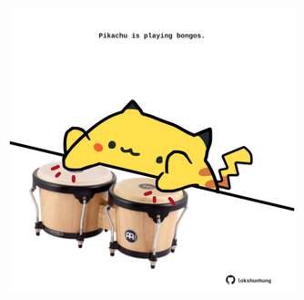 <!-- built at 07/09/2025, 03:14:07 UTC -->
<p align="center">
  <img width="500" height="500" src="./ReadmeImage.svg">
</p>
